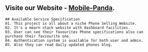 ## Visite our Website - [Mobile-Panda](https://github.com/facebook/create-react-app).

```
## Available Service Specification
01. This project is all about a niche Phone Selling Website.
02. It's a mearn stack website with dashboard facilities.
03. User can see their favourites Phone specifications also can purchase their faviourite one.
04. Authentication system is available for both user and admin.
05. Also they can read daily updated phones blog.

```
